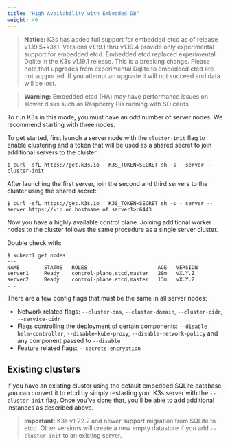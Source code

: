 ```yaml
---
title: "High Availability with Embedded DB"
weight: 40
---
```


>**Notice:**
K3s has added full support for embedded etcd as of release v1.19.5+k3s1. Versions v1.19.1 thru v1.19.4 provide only experimental support for embedded etcd.
Embedded etcd replaced experimental Dqlite in the K3s v1.19.1 release. This is a breaking change. Please note that upgrades from experimental Dqlite to embedded etcd are not supported. If you attempt an upgrade it will not succeed and data will be lost.

>**Warning:**
Embedded etcd (HA) may have performance issues on slower disks such as Raspberry Pis running with SD cards.

To run K3s in this mode, you must have an odd number of server nodes. We recommend starting with three nodes.

To get started, first launch a server node with the `cluster-init` flag to enable clustering and a token that will be used as a shared secret to join additional servers to the cluster.
```
$ curl -sfL https://get.k3s.io | K3S_TOKEN=SECRET sh -s - server --cluster-init
```

After launching the first server, join the second and third servers to the cluster using the shared secret:
```
$ curl -sfL https://get.k3s.io | K3S_TOKEN=SECRET sh -s - server --server https://<ip or hostname of server1>:6443
```

Now you have a highly available control plane. Joining additional worker nodes to the cluster follows the same procedure as a single server cluster.

Double check with: 
```
$ kubectl get nodes
---
NAME        STATUS   ROLES                       AGE   VERSION
server1     Ready    control-plane,etcd,master   28m   vX.Y.Z
server2     Ready    control-plane,etcd,master   13m   vX.Y.Z
...
```

There are a few config flags that must be the same in all server nodes:         

* Network related flags: `--cluster-dns`, `--cluster-domain`, `--cluster-cidr`, `--service-cidr`
* Flags controlling the deployment of certain components: `--disable-helm-controller`, `--disable-kube-proxy`, `--disable-network-policy` and any component passed to `--disable`
* Feature related flags: `--secrets-encryption`

## Existing clusters
If you have an existing cluster using the default embedded SQLite database, you can convert it to etcd by simply restarting your K3s server with the `--cluster-init` flag. Once you've done that, you'll be able to add additional instances as described above.

>**Important:** K3s v1.22.2 and newer support migration from SQLite to etcd. Older versions will create a new empty datastore if you add `--cluster-init` to an existing server.
